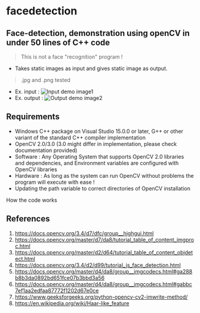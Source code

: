 # facedetection
## Face-detection, demonstration using openCV in under 50 lines of C++ code

> This is not a face "recognition" program !

- Takes static images as input and gives static image as output.
> .jpg and .png tested 

- Ex. input : ![Input demo image1](https://github.com/ma-phi/facedetection/assets/image1.png)
- Ex. output : ![Output demo image2](https://github.com/ma-phi/facedetection/assets/image2.png)

## Requirements

- Windows C++ package on Visual Studio 15.0.0 or later, G++ or other variant of the standard C++ compiler implementation
- OpenCV 2.0/3.0 (3.0 might differ in implementation, please check documentation provided) 
- Software : Any Operating System that supports OpenCV 2.0 libraries and dependencies, and Environment variables are configured with OpenCV libraries
- Hardware : As long as the system can run OpenCV without problems the program will execute with ease !
- Updating the path variable to correct directories of OpenCV installation

How the code works 

## References

1. https://docs.opencv.org/3.4/d7/dfc/group__highgui.html
2. https://docs.opencv.org/master/d7/da8/tutorial_table_of_content_imgproc.html
3. https://docs.opencv.org/master/d2/d64/tutorial_table_of_content_objdetect.html
4. https://docs.opencv.org/3.4/d2/d99/tutorial_js_face_detection.html
5. https://docs.opencv.org/master/d4/da8/group__imgcodecs.html#ga288b8b3da0892bd651fce07b3bbd3a56
6. https://docs.opencv.org/master/d4/da8/group__imgcodecs.html#gabbc7ef1aa2edfaa87772f1202d67e0ce
7. https://www.geeksforgeeks.org/python-opencv-cv2-imwrite-method/
8. https://en.wikipedia.org/wiki/Haar-like_feature
